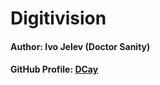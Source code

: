 # Digitivision

#### Author: Ivo Jelev (Doctor Sanity)
#### GitHub Profile: [DCay](https://github.com/DCay)
